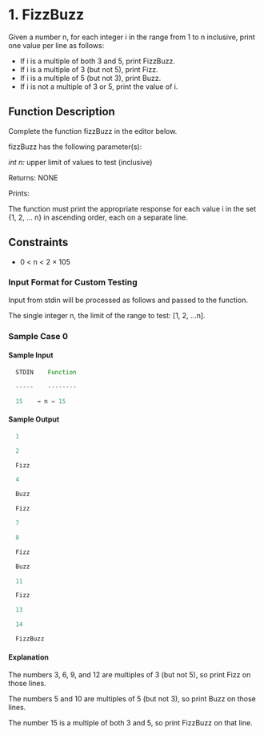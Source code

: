 # 1. FizzBuzz

Given a number n, for each integer i in the range from 1 to n inclusive, print one value per line as follows:

- If i is a multiple of both 3 and 5, print FizzBuzz.
- If i is a multiple of 3 (but not 5), print Fizz.
- If i is a multiple of 5 (but not 3), print Buzz.
- If i is not a multiple of 3 or 5, print the value of i.

## Function Description

Complete the function fizzBuzz in the editor below.

fizzBuzz has the following parameter(s):

*int n:* upper limit of values to test (inclusive)

Returns:    NONE

Prints:

The function must print the appropriate response for each value i in the set {1, 2, ... n} in ascending order, each on a separate line.

## Constraints

- 0 < n < 2 × 105

### Input Format for Custom Testing

Input from stdin will be processed as follows and passed to the function.

The single integer n, the limit of the range to test: [1, 2, ...n].

### Sample Case 0

#### Sample Input

```js
  STDIN    Function

  -----    --------

  15    → n = 15
```

#### Sample Output

```js
  1

  2

  Fizz

  4

  Buzz

  Fizz

  7

  8

  Fizz

  Buzz

  11

  Fizz

  13

  14

  FizzBuzz
```

#### Explanation

The numbers 3, 6, 9, and 12 are multiples of 3 (but not 5), so print Fizz on those lines.

The numbers 5 and 10 are multiples of 5 (but not 3), so print Buzz on those lines.

The number 15 is a multiple of both 3 and 5, so print FizzBuzz on that line.
